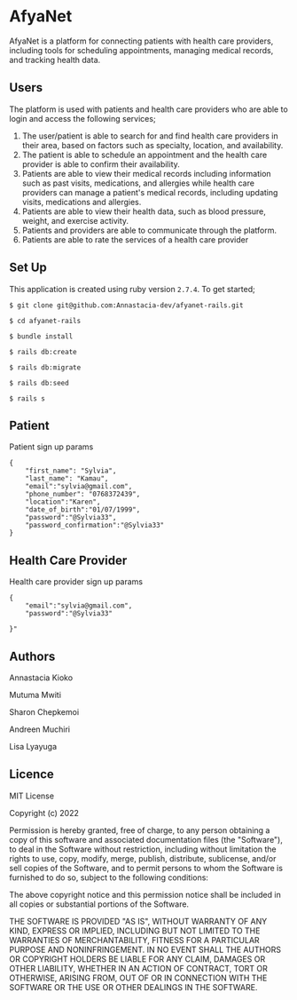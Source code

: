 # AfyaNet

AfyaNet is a platform for connecting patients with health care providers, including tools for 
scheduling appointments, managing medical records, and tracking health data.

## Users
The platform is used with patients and health care providers who are able to login and access the following services;
1. The user/patient is able to search for and find 
health care providers in their area, based on factors such as specialty, location, and availability. 
2. The patient is able to schedule an appointment and the health care provider is able to confirm their availability.
3. Patients are able to view their medical records  including information such as past visits, medications, and allergies while health care providers can manage a patient's medical records, including updating visits, 
medications and allergies. 
4. Patients are able to view their health data, such as blood pressure, weight, and exercise activity.
5. Patients and providers are able to communicate through the platform.
6. Patients are able to rate the services of a health care provider



## Set Up
This application is created using ruby version `2.7.4`.
To get started;
```console
$ git clone git@github.com:Annastacia-dev/afyanet-rails.git

$ cd afyanet-rails

$ bundle install

$ rails db:create

$ rails db:migrate

$ rails db:seed

$ rails s
```

## Patient
Patient sign up params 
```console
{
    "first_name": "Sylvia",
    "last_name": "Kamau",
    "email":"sylvia@gmail.com",
    "phone_number": "0768372439",
    "location":"Karen",
    "date_of_birth":"01/07/1999",
    "password":"@Sylvia33",
    "password_confirmation":"@Sylvia33"
}
```

## Health Care Provider
Health care provider sign up params 
```console
{
    "email":"sylvia@gmail.com",
    "password":"@Sylvia33"

}"
```


## Authors
Annastacia Kioko

Mutuma Mwiti

Sharon Chepkemoi

Andreen Muchiri

Lisa Lyayuga


## Licence
MIT License

Copyright (c) 2022

Permission is hereby granted, free of charge, to any person obtaining a copy of this software and associated documentation files (the "Software"), to deal in the Software without restriction, including without limitation the rights to use, copy, modify, merge, publish, distribute, sublicense, and/or sell copies of the Software, and to permit persons to whom the Software is furnished to do so, subject to the following conditions:

The above copyright notice and this permission notice shall be included in all copies or substantial portions of the Software.

THE SOFTWARE IS PROVIDED "AS IS", WITHOUT WARRANTY OF ANY KIND, EXPRESS OR IMPLIED, INCLUDING BUT NOT LIMITED TO THE WARRANTIES OF MERCHANTABILITY, FITNESS FOR A PARTICULAR PURPOSE AND NONINFRINGEMENT. IN NO EVENT SHALL THE AUTHORS OR COPYRIGHT HOLDERS BE LIABLE FOR ANY CLAIM, DAMAGES OR OTHER LIABILITY, WHETHER IN AN ACTION OF CONTRACT, TORT OR OTHERWISE, ARISING FROM, OUT OF OR IN CONNECTION WITH THE SOFTWARE OR THE USE OR OTHER DEALINGS IN THE SOFTWARE.
